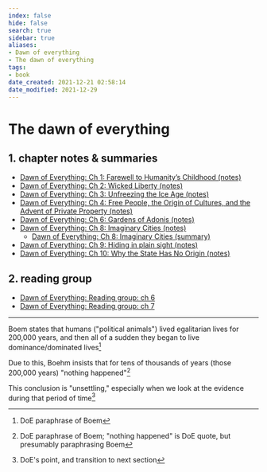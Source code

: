 ```yaml
---
index: false
hide: false
search: true
sidebar: true
aliases:
- Dawn of everything
- The dawn of everything
tags:
- book
date_created: 2021-12-21 02:58:14
date_modified: 2021-12-29
---
```


# The dawn of everything

## 1. chapter notes & summaries

- [Dawn of Everything: Ch 1: Farewell to Humanity’s Childhood (notes)](dawn_of_everything_ch_1_farewell_to_humanitys_childhoodnotes.md)
- [Dawn of Everything: Ch 2: Wicked Liberty (notes)](dawn_of_everything_ch_2_wicked_liberty_notes.md)
- [Dawn of Everything: Ch 3: Unfreezing the Ice Age (notes)](dawn_of_everything_ch_3_unfreezing_the_ice_age.md)
- [Dawn of Everything: Ch 4: Free People, the Origin of Cultures, and the Advent of Private Property (notes)](dawn_of_everything_ch_4_free_people_notes.md)
- [Dawn of Everything: Ch 6: Gardens of Adonis (notes)](dawn_of_everything_ch_06_gardens_of_adonis_notes.md)
- [Dawn of Everything: Ch 8: Imaginary Cities (notes)](dawn_of_everything_ch_08_Imaginary_Cities_notes.md)
	- [Dawn of Everything: Ch 8: Imaginary Cities (summary)](dawn_of_everything_ch_8_attempted_summary.md)
- [Dawn of Everything: Ch 9: Hiding in plain sight (notes)](dawn_of_everything_ch_9.md)
- [Dawn of Everything: Ch 10: Why the State Has No Origin (notes)](dawn_of_everything_ch_10_why_the_state_has_no_origin_notes.md)

## 2. reading group

- [Dawn of Everything: Reading group: ch 6](dawn_of_everything_reading_group_ch_6.md)
- [Dawn of Everything: Reading group: ch 7](dawn_of_everything_reading_group_ch_7.md)

---

Boem states that humans ("political animals") lived egalitarian lives for 200,000 years, and then all of a sudden they began to live dominance/dominated lives[^1]

Due to this, Boehm insists that for tens of thousands of years (those 200,000 years) "nothing happened"[^2]

This conclusion is "unsettling," especially when we look at the evidence during that period of time[^3]

[^1]: DoE paraphrase of Boem
[^2]: DoE paraphrase of Boem; "nothing happened" is DoE quote, but presumably paraphrasing Boem
[^3]: DoE's point, and transition to next section
[^4]: DoE's paraphrase of evolutionary psychology theory, p 86
[^5]: DoE paraphrase of another's point
[^6]: according to Doe
[^7]: Boehm's term for the ability to "understand what their society might look like if they did things differently”, or "reflect consciously on different directions one's society could take, and make explicit arguments about the different paths"  according to DoE
[^8]: DoE point (I can't tell if taken from Boehm)
[^9]: DoE taking Boehm to logical conclusion
[^10]: my choice of phrase, just because they say "modern"; just means "before people knew about prehistory and dinosaurs" i guess
[^11]: DoE date the genetic basis for human uniformity to 500kya, with the caveat that it would not be possible to identify a more recent date when homo sapiens "emerged"
[^12]: Citation in the book is “Alfani, Guido and Roberta Frigeni. 2016. [Inequality (un)perceived](Inequality_un_perceived.md): the emergence of a discourse on economic inequality from the Middle Ages to the age of Revolution.’ Journal of European Economic History 45 (1): 21–66.”
